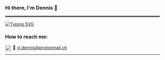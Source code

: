 ### Hi there, I'm Dennis 👋
<hr style="border:2px solid gray"> </hr>

<!-- ## I'm a Data Engineer and Physicist!!

- 🌱 I’m currently learning everything 🤣
- 🏆 2021 Goals: Contribute to Open Source projects
- 🏊 Hobbies: I love to play badminton and jog -->

[![Typing SVG](https://readme-typing-svg.herokuapp.com?color=%237A3FFF&width=550&height=100&lines=I'm+a+Data+Engineer+and+Physicist!!;%F0%9F%8C%B1Currently+learning+everything%F0%9F%A4%A3;%F0%9F%8F%86+2021+Goals%3A+Contribute+to+Open+Source+projects;%F0%9F%8F%8A+Hobbies%3A+I+love+to+badminton+and+jog)](https://git.io/typing-svg)

### How to reach me:

[<img align="left" alt="codeSTACKr | LinkedIn" width="22px" src="https://cdn.jsdelivr.net/npm/simple-icons@v3/icons/linkedin.svg" />][linkedin]

📧 [yl.dennis@protonmail.ch](mailto:yl.dennis@protonmail.ch?subject=[GitHub])
<br />


---
[linkedin]: https://linkedin.com/in/yeanloong-1-12-9-22-5orwrld
